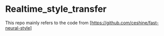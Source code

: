 # Realtime_style_transfer

This repo mainly refers to the code from [https://github.com/ceshine/fast-neural-style]

